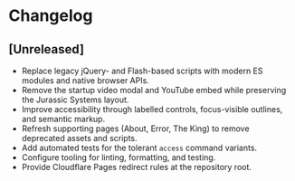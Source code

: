 # Changelog

## [Unreleased]

- Replace legacy jQuery- and Flash-based scripts with modern ES modules and native browser APIs.
- Remove the startup video modal and YouTube embed while preserving the Jurassic Systems layout.
- Improve accessibility through labelled controls, focus-visible outlines, and semantic markup.
- Refresh supporting pages (About, Error, The King) to remove deprecated assets and scripts.
- Add automated tests for the tolerant `access` command variants.
- Configure tooling for linting, formatting, and testing.
- Provide Cloudflare Pages redirect rules at the repository root.
